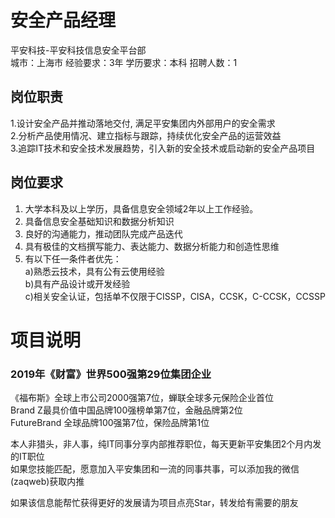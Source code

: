 # 安全产品经理
平安科技-平安科技信息安全平台部  
城市：上海市 经验要求：3年 学历要求：本科  招聘人数：1

## 岗位职责
1.设计安全产品并推动落地交付, 满足平安集团内外部用户的安全需求   
2.分析产品使用情况、建立指标与跟踪，持续优化安全产品的运营效益   
3.追踪IT技术和安全技术发展趋势，引入新的安全技术或启动新的安全产品项目

## 岗位要求
1. 大学本科及以上学历，具备信息安全领域2年以上工作经验。   
2. 具备信息安全基础知识和数据分析知识   
3. 良好的沟通能力，推动团队完成产品迭代   
4. 具有极佳的文档撰写能力、表达能力、数据分析能力和创造性思维   
5. 有以下任一条件者优先：   
a)熟悉云技术，具有公有云使用经验   
b)具有产品设计或开发经验   
c)相关安全认证，包括单不仅限于CISSP，CISA，CCSK，C-CCSK，CCSSP

# 项目说明

### 2019年《财富》世界500强第29位集团企业
《福布斯》全球上市公司2000强第7位，蝉联全球多元保险企业首位  
Brand Z最具价值中国品牌100强榜单第7位，金融品牌第2位  
FutureBrand 全球品牌100强第7位，保险品牌第1位

本人非猎头，非人事，纯IT同事分享内部推荐职位，每天更新平安集团2个月内发的IT职位  
如果您技能匹配，愿意加入平安集团和一流的同事共事，可以添加我的微信(zaqweb)获取内推 

如果该信息能帮忙获得更好的发展请为项目点亮Star，转发给有需要的朋友




